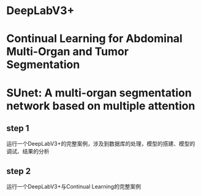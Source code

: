 # DeepLabV3+
# Continual Learning for Abdominal Multi-Organ and Tumor Segmentation
# SUnet: A multi-organ segmentation network based on multiple attention

## step 1
运行一个DeepLabV3+的完整案例，涉及到数据库的处理，模型的搭建、模型的调试、结果的分析



## step 2
运行一个DeepLabV3+与Continual Learning的完整案例
